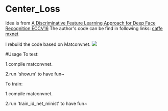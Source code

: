 # Center_Loss
Idea is from [A Discriminative Feature Learning Approach for Deep Face Recognition ECCV16](http://ydwen.github.io/papers/WenECCV16.pdf)
The author's code can be find in following links:
[caffe](https://github.com/kpzhang93/caffe-face)
[mxnet](https://github.com/pangyupo/mxnet_center_loss)


I rebuild the code based on Matconvnet.
![](https://github.com/layumi)

#Usage
To test:

1.compile matconvnet.

2.run 'show.m' to have fun~

To train:

1.compile matconvnet.

2.run 'train_id_net_minist' to have fun~
